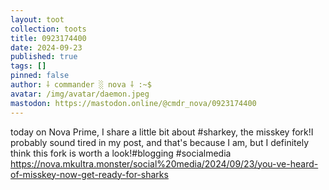 ```yaml
---
layout: toot
collection: toots
title: 0923174400
date: 2024-09-23
published: true
tags: []
pinned: false
author: ⸸ commander ░ nova ⸸ :~$
avatar: /img/avatar/daemon.jpeg
mastodon: https://mastodon.online/@cmdr_nova/0923174400
---
```


today on Nova Prime, I share a little bit about #sharkey, the misskey fork!I probably sound tired in my post, and that's because I am, but I definitely think this fork is worth a look!#blogging #socialmedia https://nova.mkultra.monster/social%20media/2024/09/23/you-ve-heard-of-misskey-now-get-ready-for-sharks
